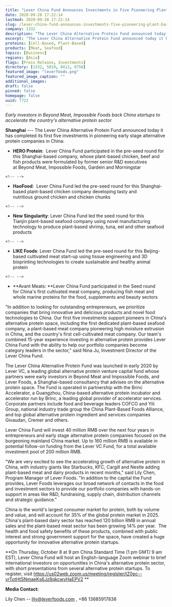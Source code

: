 ```yaml
---
title: "Lever China Fund Announces Investments in Five Pioneering Plant-Based and Cultivated Meat Startups"
date: 2020-09-28 17:22:14
lastmod: 2020-09-28 17:22:14
slug: /lever-china-fund-announces-investments-five-pioneering-plant-based-and-cultivated-meat
company: 1332
description: "The Lever China Alternative Protein Fund announced today it has completed its first five investments in pioneering early stage alternative protein companies in China. The Lever China Alternative Protein Fund was launched in early 2020 by Lever VC, a leading global alternative protein venture capital fund whose partners were early investors in Beyond Meat and Impossible Foods, and Lever Foods, a Shanghai-based consultancy that advises on the alternative protein space."
excerpt: "The Lever China Alternative Protein Fund announced today it has completed its first five investments in pioneering early stage alternative protein companies in China. The Lever China Alternative Protein Fund was launched in early 2020 by Lever VC, a leading global alternative protein venture capital fund whose partners were early investors in Beyond Meat and Impossible Foods, and Lever Foods, a Shanghai-based consultancy that advises on the alternative protein space."
proteins: [Cell-Based, Plant-Based]
products: [Meat, Seafood]
topics: [Business]
regions: [Asia]
flags: [Press Release, Investments]
directory: [1332, 5810, 8412, 8756]
featured_image: "leverfoods.png"
featured_image_caption: ""
additional_images:
draft: false
pinned: false
homepage: false
uuid: 7722
---
```

*Early investors in Beyond Meat, Impossible Foods back China startups to
accelerate the country's alternative protein sector*

**Shanghai** --- The Lever China Alternative Protein Fund announced
today it has completed its first five investments in pioneering early
stage alternative protein companies in China:

-   **HERO Protein**:  Lever China Fund participated in the pre-seed
    round for this Shanghai-based company, whose plant-based chicken,
    beef and fish products were formulated by former senior R&D
    executives at Beyond Meat, Impossible Foods, Gardein and
    Morningstar 

```{=html}
<!-- -->
```
-   **HaoFood**:  Lever China Fund led the pre-seed round for this
    Shanghai-based plant-based chicken company developing tasty and
    nutritious ground chicken and chicken chunks 

```{=html}
<!-- -->
```
-   **New Singularity**: Lever China Fund led the seed round for this
    Tianjin plant-based seafood company using novel manufacturing
    technology to produce plant-based shrimp, tuna, eel and other
    seafood products 

```{=html}
<!-- -->
```
-   **LIKE Foods**: Lever China Fund led the pre-seed round for this
    Beijing-based cultivated meat start-up using tissue engineering and
    3D bioprinting technologies to create sustainable and healthy animal
    protein 

```{=html}
<!-- -->
```
-   **Avant Meats: **Lever China Fund participated in the Seed round
    for China's first cultivated meat company, producing fish meat and
    whole marine proteins for the food, supplements and beauty sectors 

"In addition to looking for outstanding entrepreneurs, we prioritize
companies that bring innovative and delicious products and novel food
technologies to China. Our first five investments support pioneers in
China's alternative protein space, including the first dedicated
plant-based seafood company, a plant-based meat company pioneering high
moisture extrusion in China, and the country's first cell-cultivated
meat company. Our team's combined 15-year experience investing in
alternative protein provides Lever China Fund with the ability to help
our portfolio companies become category leaders in the sector," said
Nina Ju, Investment Director of the Lever China Fund.

The Lever China Alternative Protein Fund was launched in early 2020 by
Lever VC, a leading global alternative protein venture capital fund
whose partners were early investors in Beyond Meat and Impossible Foods,
and Lever Foods, a Shanghai-based consultancy that advises on the
alternative protein space. The Fund is operated in partnership with the
Brinc Accelerator, a Guangzhou, China-based alternative protein
incubator and accelerator run by Brinc, a leading global provider of
accelerator services. Corporate partners include food and beverage
leaders COFCO and Yili Group, national industry trade group the China
Plant-Based Foods Alliance, and top global alternative protein
ingredient and services companies Givaudan, Cremer and others.

Lever China Fund will invest 40 million RMB over the next four years in
entrepreneurs and early stage alternative protein companies focused on
the burgeoning mainland China market. Up to 160 million RMB is available
in potential follow-on funding from the Lever VC Fund, for a total
available investment pool of 200 million RMB.

"We are very excited to see the accelerating growth of alternative
protein in China, with industry giants like Starbucks, KFC, Cargill and
Nestle adding plant-based meat and dairy products in recent months,"
said Lily Chen, Program Manager of Lever Foods. "In addition to the
capital the Fund provides, Lever Foods leverages our broad network of
contacts in the food and investment sectors to provide our portfolio
companies with hands-on support in areas like R&D, fundraising, supply
chain, distribution channels and strategic guidance."

China is the world's largest consumer market for protein, both by volume
and value, and will account for 35% of the global protein market in
2025. China's plant-based dairy sector has reached 120 billion RMB in
annual sales and the plant-based meat sector has been growing 14% per
year.  The health and food safety benefits of these products, combined
with public interest and strong government support for the space, have
created a huge opportunity for innovative alternative protein startups.

**On Thursday, October 8 at 9 pm China Standard Time (1 pm GMT/ 9 am
EST), Lever China Fund will host an English-language Zoom webinar to
brief international investors on opportunities in China's alternative
protein sector, with short presentations from several alternative
protein startups. To register,
visit <https://us02web.zoom.us/meeting/register/tZ0pc--vrTotHtSNmaeKs6Jz8qkcwvHaEPV2> **

**Media Contact:** 

Lily Chen -- <lily@leverfoods.com> , +86 13685917838
